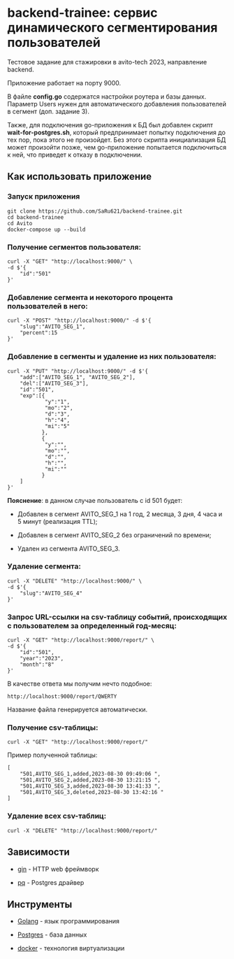 # backend-trainee: сервис динамического сегментирования пользователей

Тестовое задание для стажировки в avito-tech 2023, направление backend. 

Приложение работает на порту 9000.

В файле **config.go** содержатся настройки роутера и базы данных. Параметр Users нужен для автоматического добавления пользователей в сегмент (доп. задание 3).

Также, для подключения go-приложения к БД был добавлен скрипт **wait-for-postgres.sh**, который предпринимает попытку подключения до тех пор, пока этого не произойдет. Без этого скрипта инициализация БД может произойти позже, чем go-приложение попытается подключиться к ней, что приведет к отказу в подключении.

##  Как использовать приложение

### Запуск приложения
```console
git clone https://github.com/SaRu621/backend-trainee.git
cd backend-trainee
cd Avito
docker-compose up --build
```
### Получение сегментов пользователя:

```console
curl -X "GET" "http://localhost:9000/" \
-d $'{
    "id":"501"                                       
}'
```
### Добавление сегмента и некоторого процента пользователей в него:

```console
curl -X "POST" "http://localhost:9000/" -d $'{
    "slug":"AVITO_SEG_1",
    "percent":15
}'
```

### Добавление в сегменты и удаление из них пользователя:

```console
curl -X "PUT" "http://localhost:9000/" -d $'{
    "add":["AVITO_SEG_1", "AVITO_SEG_2"],
    "del":["AVITO_SEG_3"],
    "id":"501",
    "exp":[{
            "y":"1",
            "mo":"2",
            "d":"3",
            "h":"4",
            "mi":"5"
           },
           {
            "y":"",
            "mo":"",
            "d":"",
            "h":"",
            "mi":""
           }            
    ]
}'
```
**Пояснение**: в данном случае пользователь с id 501 будет:

- Добавлен в сегмент AVITO_SEG_1 на 1 год, 2 месяца, 3 дня, 4 часа и 5 минут (реализация TTL);  

- Добавлен в сегмент AVITO_SEG_2 без ограничений по времени;  

- Удален из сегмента AVITO_SEG_3.

### Удаление сегмента:
```console
curl -X "DELETE" "http://localhost:9000/" \
-d $'{
    "slug":"AVITO_SEG_4"                                       
}'
```
### Запрос URL-ссылки на csv-таблицу событий, происходящих с пользователем за определенный год-месяц:
```console
curl -X "GET" "http://localhost:9000/report/" \
-d $'{
    "id":"501",
    "year":"2023",
    "month":"8"         
}'
```

В качестве ответа мы получим нечто подобное:

```console
http://localhost:9000/report/QWERTY
```
Название файла генерируется автоматически.

### Получение csv-таблицы:

```console
curl -X "GET" "http://localhost:9000/report/"
```
Пример полученной таблицы:

```console
[
    "501,AVITO_SEG_1,added,2023-08-30 09:49:06 ",
    "501,AVITO_SEG_2,added,2023-08-30 13:21:15 ",
    "501,AVITO_SEG_3,added,2023-08-30 13:41:33 ",
    "501,AVITO_SEG_3,deleted,2023-08-30 13:42:16 "
]
```
### Удаление всех csv-таблиц:

```console
curl -X "DELETE" "http://localhost:9000/report/"
```
## Зависимости

- [gin](https://github.com/gin-gonic/gin) - HTTP web фреймворк
  
- [pq](https://github.com/lib/pq) - Postgres драйвер

## Инструменты
- [Golang](https://go.dev/) - язык программирования
  
- [Postgres](https://www.postgresql.org/) - база данных

- [docker](https://www.docker.com/) - технология виртуализации
